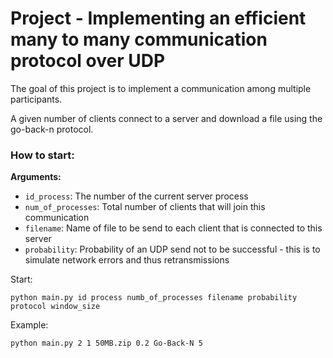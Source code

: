 # Project - Implementing an efficient many to many communication protocol over UDP

The goal of this project is to implement a communication among multiple participants.

A given number of clients connect to a server and download a file using the go-back-n protocol.


### How to start:

**Arguments:**

* `id_process`: The number of the current server process
* `num_of_processes`: Total number of clients that will join this communication
* `filename`: Name of file to be send to each client that is connected to this server
* `probability`: Probability of an UDP send not to be successful - this is to simulate network errors and thus retransmissions

Start:

```
python main.py id process numb_of_processes filename probability protocol window_size
```

Example:

```
python main.py 2 1 50MB.zip 0.2 Go-Back-N 5
```
